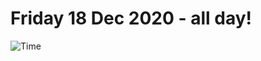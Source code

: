# Friday 18 Dec 2020 - all day!
![Time](https://github.com/rich-ctm/today/workflows/Time/badge.svg)
